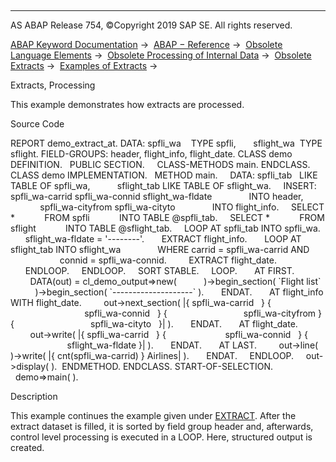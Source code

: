   

* * *

AS ABAP Release 754, ©Copyright 2019 SAP SE. All rights reserved.

[ABAP Keyword Documentation](javascript:call_link\('abenabap.htm'\)) →  [ABAP − Reference](javascript:call_link\('abenabap_reference.htm'\)) →  [Obsolete Language Elements](javascript:call_link\('abenabap_obsolete.htm'\)) →  [Obsolete Processing of Internal Data](javascript:call_link\('abendata_internal_obsolete.htm'\)) →  [Obsolete Extracts](javascript:call_link\('abenabap_extracts_extended.htm'\)) →  [Examples of Extracts](javascript:call_link\('abenextract_abexas.htm'\)) → 

Extracts, Processing

This example demonstrates how extracts are processed.

Source Code

REPORT demo\_extract\_at.
DATA: spfli\_wa    TYPE spfli,
      sflight\_wa  TYPE sflight.
FIELD-GROUPS: header, flight\_info, flight\_date.
CLASS demo DEFINITION.
  PUBLIC SECTION.
    CLASS-METHODS main.
ENDCLASS.
CLASS demo IMPLEMENTATION.
  METHOD main.
    DATA: spfli\_tab   LIKE TABLE OF spfli\_wa,
          sflight\_tab LIKE TABLE OF sflight\_wa.
    INSERT: spfli\_wa-carrid spfli\_wa-connid sflight\_wa-fldate
              INTO header,
            spfli\_wa-cityfrom spfli\_wa-cityto
              INTO flight\_info.
    SELECT \*
           FROM spfli
           INTO TABLE @spfli\_tab.
    SELECT \*
           FROM sflight
           INTO TABLE @sflight\_tab.
    LOOP AT spfli\_tab INTO spfli\_wa.
      sflight\_wa-fldate = '--------'.
      EXTRACT flight\_info.
      LOOP AT sflight\_tab INTO sflight\_wa
              WHERE carrid = spfli\_wa-carrid AND
                    connid = spfli\_wa-connid.
        EXTRACT flight\_date.
      ENDLOOP.
    ENDLOOP.
    SORT STABLE.
    LOOP.
      AT FIRST.
        DATA(out) = cl\_demo\_output=>new(
          )->begin\_section( \`Flight list\`
          )->begin\_section( \`--------------------\` ).
      ENDAT.
      AT flight\_info WITH flight\_date.
        out->next\_section( |{ spfli\_wa-carrid   } {
                              spfli\_wa-connid   } {
                              spfli\_wa-cityfrom } {
                              spfli\_wa-cityto   }| ).
      ENDAT.
      AT flight\_date.
        out->write( |{ spfli\_wa-carrid   } {
                       spfli\_wa-connid   } {
                       sflight\_wa-fldate }| ).
      ENDAT.
      AT LAST.
        out->line( )->write( |{ cnt(spfli\_wa-carrid) } Airlines| ).
      ENDAT.
    ENDLOOP.
    out->display( ).  ENDMETHOD.
ENDCLASS.
START-OF-SELECTION.
  demo=>main( ).

Description

This example continues the example given under [EXTRACT](javascript:call_link\('abapextract.htm'\)). After the extract dataset is filled, it is sorted by field group header and, afterwards, control level processing is executed in a LOOP. Here, structured output is created.